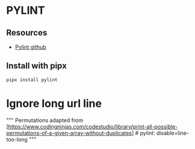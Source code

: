 # PYLINT

## Resources

- [Pylint github](https://github.com/PyCQA/pylint)

## Install with pipx

```console
pipx install pylint
```

# Ignore long url line

""" Permutations
adapted from [https://www.codingninjas.com/codestudio/library/print-all-possible-permutations-of-a-given-array-without-duplicates] # pylint: disable=line-too-long
"""

